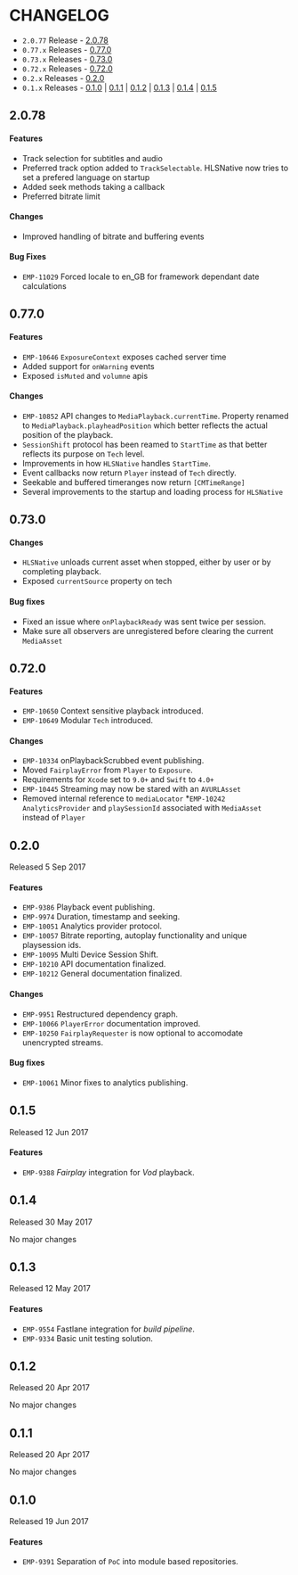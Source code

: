 # CHANGELOG

* `2.0.77` Release - [2.0.78](#2078)
* `0.77.x` Releases - [0.77.0](#0770)
* `0.73.x` Releases - [0.73.0](#0730)
* `0.72.x` Releases - [0.72.0](#0720)
* `0.2.x` Releases - [0.2.0](#020)
* `0.1.x` Releases - [0.1.0](#010) | [0.1.1](#011) | [0.1.2](#012) | [0.1.3](#013) | [0.1.4](#014) | [0.1.5](#015)

## 2.0.78

#### Features
* Track selection for subtitles and audio
* Preferred track option added to `TrackSelectable`. HLSNative now tries to set a prefered language on startup
* Added seek methods taking a callback
* Preferred bitrate limit

#### Changes
* Improved handling of bitrate and buffering events

#### Bug Fixes
* `EMP-11029` Forced locale to en_GB for framework dependant date calculations

## 0.77.0

#### Features
* `EMP-10646` `ExposureContext` exposes cached server time
* Added support for `onWarning` events
* Exposed `isMuted` and `volumne` apis

#### Changes
* `EMP-10852` API changes to `MediaPlayback.currentTime`. Property renamed to `MediaPlayback.playheadPosition` which better reflects the actual position of the playback.
* `SessionShift` protocol has been reamed to `StartTime` as that better reflects its purpose on `Tech` level.
* Improvements in how `HLSNative` handles `StartTime`.
* Event callbacks now return `Player` instead of `Tech` directly.
* Seekable and buffered timeranges now return `[CMTimeRange]`
* Several improvements to the startup and loading process for `HLSNative`

## 0.73.0

#### Changes
* `HLSNative` unloads current asset when stopped, either by user or by completing playback.
* Exposed `currentSource` property on tech

#### Bug fixes
* Fixed an issue where `onPlaybackReady` was sent twice per session.
* Make sure all observers are unregistered before clearing the current `MediaAsset`

## 0.72.0

#### Features
* `EMP-10650` Context sensitive playback introduced.
* `EMP-10649` Modular `Tech` introduced.

#### Changes
* `EMP-10334` onPlaybackScrubbed event publishing.
* Moved `FairplayError` from `Player` to `Exposure`.
* Requirements for `Xcode` set to `9.0+` and `Swift` to `4.0+`
* `EMP-10445` Streaming may now be stared with an `AVURLAsset`
* Removed internal reference to `mediaLocator`
*`EMP-10242` `AnalyticsProvider` and `playSessionId` associated with `MediaAsset` instead of `Player`

## 0.2.0
Released 5 Sep 2017

#### Features
* `EMP-9386` Playback event publishing.
* `EMP-9974` Duration, timestamp and seeking.
* `EMP-10051` Analytics provider protocol.
* `EMP-10057` Bitrate reporting, autoplay functionality and unique playsession ids.
* `EMP-10095` Multi Device Session Shift.
* `EMP-10210` API documentation finalized.
* `EMP-10212` General documentation finalized.

#### Changes
* `EMP-9951` Restructured dependency graph.
* `EMP-10066` `PlayerError` documentation improved.
* `EMP-10250` `FairplayRequester` is now optional to accomodate unencrypted streams.

#### Bug fixes
* `EMP-10061` Minor fixes to analytics publishing.

## 0.1.5
Released 12 Jun 2017

#### Features
* `EMP-9388` *Fairplay* integration for *Vod* playback.

## 0.1.4
Released 30 May 2017

No major changes

## 0.1.3
Released 12 May 2017

#### Features
* `EMP-9554` Fastlane integration for *build pipeline*.
* `EMP-9334` Basic unit testing solution.

## 0.1.2
Released 20 Apr 2017

No major changes

## 0.1.1
Released 20 Apr 2017

No major changes

## 0.1.0
Released 19 Jun 2017

#### Features
* `EMP-9391` Separation of `PoC` into module based repositories.
